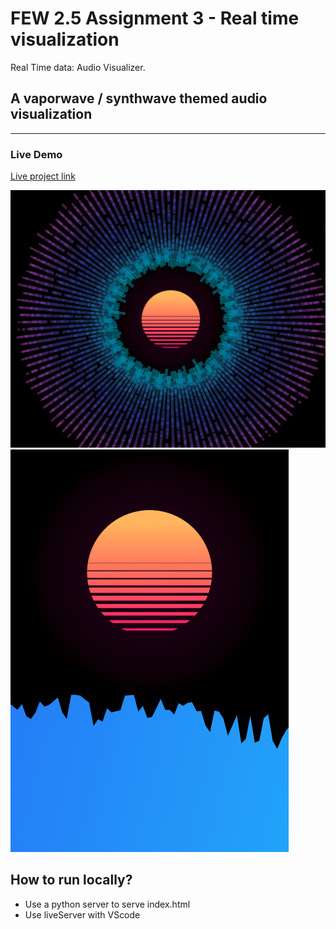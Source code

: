 # FEW 2.5 Assignment 3 - Real time visualization
Real Time data: Audio Visualizer. 

## A vaporwave / synthwave themed audio visualization

* * *

### Live Demo
[Live project link](https://www.jonathanewarner.com/MusicVisualizer-FEW2.5/)

![page preivew](./images/preview.png)
![page preivew](./images/preview1.png)

## How to run locally?
  * Use a python server to serve index.html
  * Use liveServer with VScode

